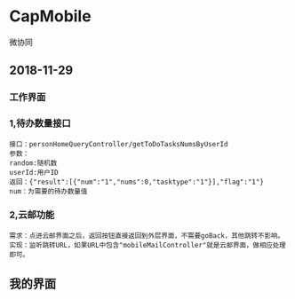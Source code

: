 # CapMobile
微协同
## 2018-11-29
### 工作界面
### 1,待办数量接口
    接口：personHomeQueryController/getToDoTasksNumsByUserId
    参数：
    random:随机数
    userId:用户ID
    返回：{"result":[{"num":"1","nums":0,"tasktype":"1"}],"flag":"1"}
    num：为需要的待办数量值
### 2,云邮功能
    需求：点进云邮界面之后，返回按钮直接返回到外层界面，不需要goBack，其他跳转不影响。
    实现：监听跳转URL，如果URL中包含"mobileMailController"就是云邮界面，做相应处理即可。
## 我的界面
    
